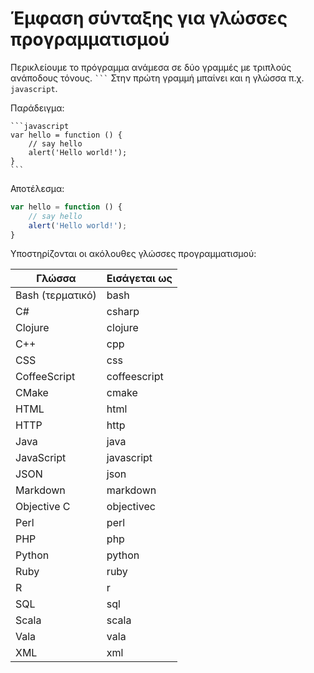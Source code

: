 # Έμφαση σύνταξης για γλώσσες προγραμματισμού

Περικλείουμε το πρόγραμμα ανάμεσα σε δύο γραμμές με τριπλούς ανάποδους τόνους. ```` ``` ```` Στην πρώτη γραμμή μπαίνει και η γλώσσα π.χ. `javascript`.

Παράδειγμα:

    ```javascript
    var hello = function () {
        // say hello
        alert('Hello world!');
    }
    ```

Αποτέλεσμα:

```javascript
var hello = function () {
    // say hello
    alert('Hello world!');
}
```

Υποστηρίζονται οι ακόλουθες γλώσσες προγραμματισμού:

|Γλώσσα         |Εισάγεται ως |
|---------------|-------------|
|Bash (τερματικό)|bash         |
|C#             |csharp       |
|Clojure        |clojure      |
|C++            |cpp          |
|CSS            |css          |
|CoffeeScript   |coffeescript |
|CMake          |cmake        |
|HTML           |html         |
|HTTP           |http         |
|Java           |java         |
|JavaScript     |javascript   |
|JSON           |json         |
|Markdown       |markdown     |
|Objective C    |objectivec   |
|Perl           |perl         |
|PHP            |php          |
|Python         |python       |
|Ruby           |ruby         |
|R              |r            |
|SQL            |sql          |
|Scala          |scala        |
|Vala           |vala         |
|XML            |xml          |
